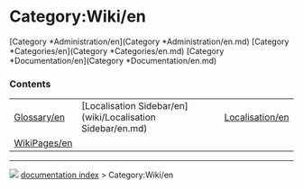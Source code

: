 # Category:Wiki/en
[Category   *Administration/en](Category   *Administration/en.md) [Category   *Categories/en](Category   *Categories/en.md) [Category   *Documentation/en](Category   *Documentation/en.md)

### Contents

|     |     |     |
| --- | --- | --- |
| [Glossary/en](wiki/Glossary/en.md) | [Localisation Sidebar/en](wiki/Localisation Sidebar/en.md) | [Localisation/en](wiki/Localisation/en.md) |
| [WikiPages/en](wiki/WikiPages/en.md) |



---
![](images/Right_arrow.png) [documentation index](../README.md) > Category:Wiki/en
